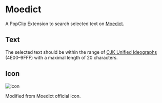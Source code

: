 # Moedict

A PopClip Extension to search selected text on [Moedict](https://www.moedict.tw/).

## Text

The selected text should be within the range of [CJK Unified Ideographs](https://en.wikipedia.org/wiki/CJK_Unified_Ideographs) (4E00–9FFF) with a maximal length of 20 characters. 

## Icon

![icon](https://raw.githubusercontent.com/tsaiid/PopClip-Extensions/master/Moedict.popclipext/icon.png)

Modified from Moedict official icon.